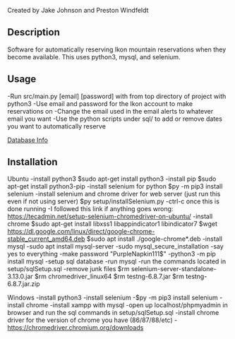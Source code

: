 Created by Jake Johnson and Preston Windfeldt

## Description

Software for automatically reserving Ikon mountain reservations when they become available. This uses python3, mysql, and selenium.

## Usage

-Run src/main.py [email] [password] with from top directory of project with python3
-Use email and password for the Ikon account to make reservations on
-Change the email used in the email alerts to whatever email you want
-Use the python scripts under sql/ to add or remove dates you want to automatically reserve

[Database Info](sql/DatabaseInfo.md)

## Installation

Ubuntu
-install python3
	$sudo apt-get install python3
-install pip
	$sudo apt-get install python3-pip
-install selenium for python
	$py -m pip3 install selenium
-install selenium and chrome driver for web server (just run this even if not using server)
	$py setup/installSelenium.py
	-ctrl-c once this is done running
	-I followed this link if anything goes wrong: https://tecadmin.net/setup-selenium-chromedriver-on-ubuntu/
-install chrome
	$sudo apt-get install libxss1 libappindicator1 libindicator7
	$wget https://dl.google.com/linux/direct/google-chrome-stable_current_amd64.deb
	$sudo apt install ./google-chrome*.deb
-install mysql
	-sudo apt install mysql-server
	-sudo mysql_secure_installation
		-say yes to everything
		-make password "PurpleNapkin111$"
	-python3 -m pip install mysql
-setup sql database
	-run mysql
	-run the commands located in setup/sqlSetup.sql
-remove junk files
	$rm selenium-server-standalone-3.13.0.jar
	$rm chromedriver_linux64
	$rm testng-6.8.7.jar
	$rm testng-6.8.7.jar.zip

Windows
-install python3
-install selenium
	-$py -m pip3 install selenium
-install chrome
-install xampp with mysql
-open up localhost/phpmyadmin in browser and run the sql commands in setup/sqlSetup.sql
-install chrome driver for the version of chrome you have (86/87/88/etc)
	-https://chromedriver.chromium.org/downloads
